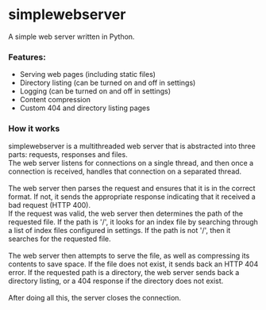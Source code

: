# simplewebserver
A simple web server written in Python.

### Features:
  * Serving web pages (including static files)
  * Directory listing (can be turned on and off in settings)
  * Logging (can be turned on and off in settings)
  * Content compression
  * Custom 404 and directory listing pages

### How it works
simplewebserver is a multithreaded web server that is abstracted into three parts: requests, responses and files.<br />
The web server listens for connections on a single thread, and then once a connection is received, handles that connection on a separated thread.<br /><br />
The web server then parses the request and ensures that it is in the correct format. If not, it sends the appropriate response indicating that it received a bad request (HTTP 400).<br />
If the request was valid, the web server then determines the path of the requested file. If the path is '/', it looks for an index file by searching through a list of index files configured in settings. If the path is not '/', then it searches for the requested file.<br /><br /> The web server then attempts to serve the file, as well as compressing its contents to save space. If the file does not exist, it sends back an HTTP 404 error. If the requested path is a directory, the web server sends back a directory listing, or a 404 response if the directory does not exist.<br /><br />
After doing all this, the server closes the connection.
